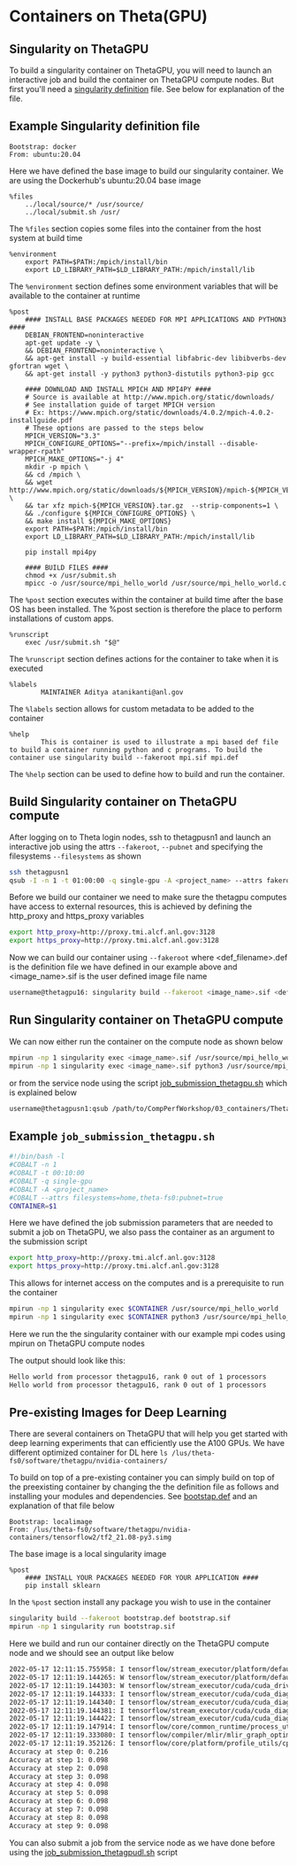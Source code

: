 # Containers on Theta(GPU)

## Singularity on ThetaGPU

To build a singularity container on ThetaGPU, you will need to launch an interactive job and build the container on ThetaGPU compute nodes. But first you'll need a [singularity definition](./mpi.def) file. See below for explanation of the file.

## Example Singularity definition file

```singularity
Bootstrap: docker
From: ubuntu:20.04
```
Here we have defined the base image to build our singularity container. We are using the Dockerhub's ubuntu:20.04 base image

```singularity
%files
	../local/source/* /usr/source/
	../local/submit.sh /usr/
```
The `%files` section copies some files into the container from the host system at build time

```singularity
%environment
	export PATH=$PATH:/mpich/install/bin
	export LD_LIBRARY_PATH=$LD_LIBRARY_PATH:/mpich/install/lib
```
The `%environment` section defines some environment variables that will be available to the container at runtime

```singularity
%post
	#### INSTALL BASE PACKAGES NEEDED FOR MPI APPLICATIONS AND PYTHON3 ####
	DEBIAN_FRONTEND=noninteractive
	apt-get update -y \
	&& DEBIAN_FRONTEND=noninteractive \
	&& apt-get install -y build-essential libfabric-dev libibverbs-dev gfortran wget \
	&& apt-get install -y python3 python3-distutils python3-pip gcc

	#### DOWNLOAD AND INSTALL MPICH AND MPI4PY ####
	# Source is available at http://www.mpich.org/static/downloads/
	# See installation guide of target MPICH version
	# Ex: https://www.mpich.org/static/downloads/4.0.2/mpich-4.0.2-installguide.pdf
	# These options are passed to the steps below
	MPICH_VERSION="3.3"
	MPICH_CONFIGURE_OPTIONS="--prefix=/mpich/install --disable-wrapper-rpath"
	MPICH_MAKE_OPTIONS="-j 4"
	mkdir -p mpich \
	&& cd /mpich \
	&& wget http://www.mpich.org/static/downloads/${MPICH_VERSION}/mpich-${MPICH_VERSION}.tar.gz \
	&& tar xfz mpich-${MPICH_VERSION}.tar.gz  --strip-components=1 \
	&& ./configure ${MPICH_CONFIGURE_OPTIONS} \
	&& make install ${MPICH_MAKE_OPTIONS}
	export PATH=$PATH:/mpich/install/bin
	export LD_LIBRARY_PATH=$LD_LIBRARY_PATH:/mpich/install/lib

	pip install mpi4py

	#### BUILD FILES ####
	chmod +x /usr/submit.sh
	mpicc -o /usr/source/mpi_hello_world /usr/source/mpi_hello_world.c
```
The `%post` section executes within the container at build time after the base OS has been installed. The %post section is therefore the place to perform installations of custom apps.


```singularity
%runscript
	exec /usr/submit.sh "$@"
```
The `%runscript` section defines actions for the container to take when it is executed

```singularity
%labels
        MAINTAINER Aditya atanikanti@anl.gov
```
The `%labels` section allows for custom metadata to be added to the container

```singularity
%help
    	This is container is used to illustrate a mpi based def file to build a container running python and c programs. To build the container use singularity build --fakeroot mpi.sif mpi.def
```
The `%help` section can be used to define how to build and run the container.

## Build Singularity container on ThetaGPU compute

After logging on to Theta login nodes, ssh to thetagpusn1 and launch an interactive job using the attrs `--fakeroot`, `--pubnet` and specifying the filesystems `--filesystems` as shown
```bash
ssh thetagpusn1
qsub -I -n 1 -t 01:00:00 -q single-gpu -A <project_name> --attrs fakeroot=true:pubnet=true:filesystems=home,theta-fs0
```

Before we build our container we need to make sure the thetagpu computes have access to external resources, this is achieved by defining the http_proxy and https_proxy variables
```bash
export http_proxy=http://proxy.tmi.alcf.anl.gov:3128
export https_proxy=http://proxy.tmi.alcf.anl.gov:3128
```

Now we can build our container using `--fakeroot` where <def_filename>.def is the definition file we have defined in our example above and <image_name>.sif is the user defined image file name
```bash
username@thetagpu16: singularity build --fakeroot <image_name>.sif <def_filename>.def 
```

## Run Singularity container on ThetaGPU compute

We can now either run the container on the compute node as shown below
```bash
mpirun -np 1 singularity exec <image_name>.sif /usr/source/mpi_hello_world
mpirun -np 1 singularity exec <image_name>.sif python3 /usr/source/mpi_hello_world.py
```

or from the service node using the script [job_submission_thetagpu.sh](./job_submission_thetagpu.sh) which is explained below
```bash
username@thetagpusn1:qsub /path/to/CompPerfWorkshop/03_containers/ThetaGPU/job_submission_thetagpu.sh </path/to/image_name>.sif
```

## Example `job_submission_thetagpu.sh`

```bash
#!/bin/bash -l
#COBALT -n 1
#COBALT -t 00:10:00
#COBALT -q single-gpu
#COBALT -A <project_name>
#COBALT --attrs filesystems=home,theta-fs0:pubnet=true
CONTAINER=$1
```
Here we have defined the job submission parameters that are needed to submit a job on ThetaGPU, we also pass the container as an argument to the submission script

```bash
export http_proxy=http://proxy.tmi.alcf.anl.gov:3128
export https_proxy=http://proxy.tmi.alcf.anl.gov:3128
```
This allows for internet access on the computes and is a prerequisite to run the container

```bash
mpirun -np 1 singularity exec $CONTAINER /usr/source/mpi_hello_world
mpirun -np 1 singularity exec $CONTAINER python3 /usr/source/mpi_hello_world.py
```
Here we run the the singularity container with our example mpi codes using mpirun on ThetaGPU compute nodes

The output should look like this:
```bash
Hello world from processor thetagpu16, rank 0 out of 1 processors
Hello world from processor thetagpu16, rank 0 out of 1 processors
```

## Pre-existing Images for Deep Learning

There are several containers on ThetaGPU that will help you get started with deep learning experiments that can efficiently use the A100 GPUs. We have different optimized container for DL here `ls /lus/theta-fs0/software/thetagpu/nvidia-containers/`

To build on top of a pre-existing container you can simply build on top of the preexisting container by changing the the definition file as follows and installing your modules and dependencies. See [bootstap.def](./bootstrap.def) and an explanation of that file below

```singularity
Bootstrap: localimage
From: /lus/theta-fs0/software/thetagpu/nvidia-containers/tensorflow2/tf2_21.08-py3.simg
```
The base image is a local singularity image

```singularity
%post
	#### INSTALL YOUR PACKAGES NEEDED FOR YOUR APPLICATION ####
	pip install sklearn
```
In the `%post` section install any package you wish to use in the container

```bash
singularity build --fakeroot bootstrap.def bootstrap.sif
mpirun -np 1 singularity run bootstrap.sif 
```
Here we build and run our container directly on the ThetaGPU compute node and we should see an output like below

```bash
2022-05-17 12:11:15.755958: I tensorflow/stream_executor/platform/default/dso_loader.cc:54] Successfully opened dynamic library libcudart.so.11.0
2022-05-17 12:11:19.144265: W tensorflow/stream_executor/platform/default/dso_loader.cc:65] Could not load dynamic library 'libcuda.so.1'; dlerror: libcuda.so.1: cannot open shared object file: No such file or directory; LD_LIBRARY_PATH: /usr/local/cuda/extras/CUPTI/lib64:/usr/local/cuda/compat/lib:/usr/local/nvidia/lib:/usr/local/nvidia/lib64:/.singularity.d/libs
2022-05-17 12:11:19.144303: W tensorflow/stream_executor/cuda/cuda_driver.cc:269] failed call to cuInit: UNKNOWN ERROR (303)
2022-05-17 12:11:19.144333: I tensorflow/stream_executor/cuda/cuda_diagnostics.cc:169] retrieving CUDA diagnostic information for host: thetagpu16
2022-05-17 12:11:19.144340: I tensorflow/stream_executor/cuda/cuda_diagnostics.cc:176] hostname: thetagpu16
2022-05-17 12:11:19.144381: I tensorflow/stream_executor/cuda/cuda_diagnostics.cc:200] libcuda reported version is: Not found: was unable to find libcuda.so DSO loaded into this program
2022-05-17 12:11:19.144422: I tensorflow/stream_executor/cuda/cuda_diagnostics.cc:204] kernel reported version is: 470.82.1
2022-05-17 12:11:19.147914: I tensorflow/core/common_runtime/process_util.cc:146] Creating new thread pool with default inter op setting: 2. Tune using inter_op_parallelism_threads for best performance.
2022-05-17 12:11:19.333080: I tensorflow/compiler/mlir/mlir_graph_optimization_pass.cc:176] None of the MLIR Optimization Passes are enabled (registered 2)
2022-05-17 12:11:19.352126: I tensorflow/core/platform/profile_utils/cpu_utils.cc:114] CPU Frequency: 2245815000 Hz
Accuracy at step 0: 0.216
Accuracy at step 1: 0.098
Accuracy at step 2: 0.098
Accuracy at step 3: 0.098
Accuracy at step 4: 0.098
Accuracy at step 5: 0.098
Accuracy at step 6: 0.098
Accuracy at step 7: 0.098
Accuracy at step 8: 0.098
Accuracy at step 9: 0.098
```

You can also submit a job from the service node as we have done before using the [job_submission_thetagpudl.sh](./job_submission_thetagpudl.sh) script